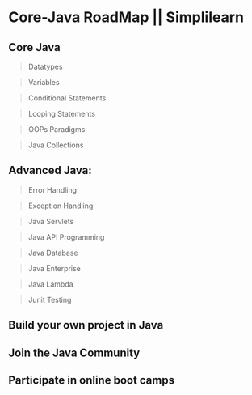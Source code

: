 # Core-Java RoadMap || Simplilearn 

Core Java
--

> Datatypes

> Variables

> Conditional Statements

> Looping Statements

> OOPs Paradigms

> Java Collections


Advanced Java:
--
> Error Handling

> Exception Handling

> Java Servlets

> Java API Programming

> Java Database

> Java Enterprise

> Java Lambda

> Junit Testing 

Build your own project in Java
--

Join the Java Community
--

Participate in online boot camps
---
